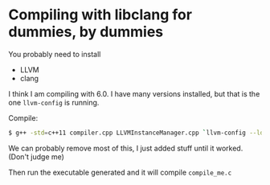 # Compiling with libclang for dummies, by dummies

You probably need to install
- LLVM 
- clang

I think I am compiling with 6.0. I have many versions installed, but that is the one `llvm-config` is running.

Compile:

```bash
$ g++ -std=c++11 compiler.cpp LLVMInstanceManager.cpp `llvm-config --ldflags --libs --cxxflags` -lclangDriver -lclangSerialization -lclangCodeGen -lclangParse -lclangSema -lclangAnalysis -lclangAST -lclangEdit -lclangLex -lclangBasic -lclangFrontend -lclang-6.0 -I .
```
We can probably remove most of this, I just added stuff until it worked.
(Don't judge me)

Then run the executable generated and it will compile `compile_me.c`